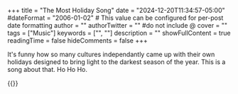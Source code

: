 +++
title = "The Most Holiday Song"
date = "2024-12-20T11:34:57-05:00"
#dateFormat = "2006-01-02" # This value can be configured for per-post date formatting
author = ""
authorTwitter = "" #do not include @
cover = ""
tags = ["Music"]
keywords = ["", ""]
description = ""
showFullContent = true
readingTime = false
hideComments = false
+++

It's funny how so many cultures independantly came up with their own holidays designed to bring light to the darkest season of the year. This is a song about that. Ho Ho Ho.

{{<LongestNights>}}